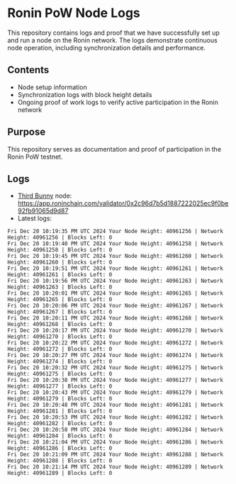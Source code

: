 # Ronin PoW Node Logs

This repository contains logs and proof that we have successfully set up and run a node on the Ronin network. The logs demonstrate continuous node operation, including synchronization details and performance.

## Contents

- Node setup information
- Synchronization logs with block height details
- Ongoing proof of work logs to verify active participation in the Ronin network

## Purpose

This repository serves as documentation and proof of participation in the Ronin PoW testnet.

## Logs

- [Third Bunny](https://thirdbunny.xyz/) node: https://app.roninchain.com/validator/0x2c96d7b5d1887222025ec9f0be92fb91065d9d87
- Latest logs:
```
Fri Dec 20 10:19:35 PM UTC 2024 Your Node Height: 40961256 | Network Height: 40961256 | Blocks Left: 0
Fri Dec 20 10:19:40 PM UTC 2024 Your Node Height: 40961258 | Network Height: 40961258 | Blocks Left: 0
Fri Dec 20 10:19:45 PM UTC 2024 Your Node Height: 40961260 | Network Height: 40961260 | Blocks Left: 0
Fri Dec 20 10:19:51 PM UTC 2024 Your Node Height: 40961261 | Network Height: 40961261 | Blocks Left: 0
Fri Dec 20 10:19:56 PM UTC 2024 Your Node Height: 40961263 | Network Height: 40961263 | Blocks Left: 0
Fri Dec 20 10:20:01 PM UTC 2024 Your Node Height: 40961265 | Network Height: 40961265 | Blocks Left: 0
Fri Dec 20 10:20:06 PM UTC 2024 Your Node Height: 40961267 | Network Height: 40961267 | Blocks Left: 0
Fri Dec 20 10:20:11 PM UTC 2024 Your Node Height: 40961268 | Network Height: 40961268 | Blocks Left: 0
Fri Dec 20 10:20:17 PM UTC 2024 Your Node Height: 40961270 | Network Height: 40961270 | Blocks Left: 0
Fri Dec 20 10:20:22 PM UTC 2024 Your Node Height: 40961272 | Network Height: 40961272 | Blocks Left: 0
Fri Dec 20 10:20:27 PM UTC 2024 Your Node Height: 40961274 | Network Height: 40961274 | Blocks Left: 0
Fri Dec 20 10:20:32 PM UTC 2024 Your Node Height: 40961275 | Network Height: 40961275 | Blocks Left: 0
Fri Dec 20 10:20:38 PM UTC 2024 Your Node Height: 40961277 | Network Height: 40961277 | Blocks Left: 0
Fri Dec 20 10:20:43 PM UTC 2024 Your Node Height: 40961279 | Network Height: 40961279 | Blocks Left: 0
Fri Dec 20 10:20:48 PM UTC 2024 Your Node Height: 40961281 | Network Height: 40961281 | Blocks Left: 0
Fri Dec 20 10:20:53 PM UTC 2024 Your Node Height: 40961282 | Network Height: 40961282 | Blocks Left: 0
Fri Dec 20 10:20:58 PM UTC 2024 Your Node Height: 40961284 | Network Height: 40961284 | Blocks Left: 0
Fri Dec 20 10:21:04 PM UTC 2024 Your Node Height: 40961286 | Network Height: 40961286 | Blocks Left: 0
Fri Dec 20 10:21:09 PM UTC 2024 Your Node Height: 40961288 | Network Height: 40961288 | Blocks Left: 0
Fri Dec 20 10:21:14 PM UTC 2024 Your Node Height: 40961289 | Network Height: 40961289 | Blocks Left: 0
```
